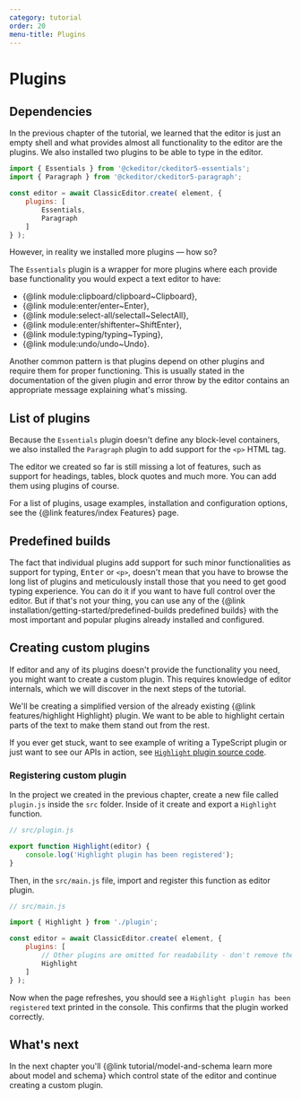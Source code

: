 ```yaml
---
category: tutorial
order: 20
menu-title: Plugins
---
```


# Plugins

## Dependencies

In the previous chapter of the tutorial, we learned that the editor is just an empty shell and what provides almost all functionality to the editor are the plugins. We also installed two plugins to be able to type in the editor.

```js
import { Essentials } from '@ckeditor/ckeditor5-essentials';
import { Paragraph } from '@ckeditor/ckeditor5-paragraph';

const editor = await ClassicEditor.create( element, {
	plugins: [
		Essentials,
		Paragraph
	]
} );
```

However, in reality we installed more plugins — how so?

The `Essentials` plugin is a wrapper for more plugins where each provide base functionality you would expect a text editor to have:

* {@link module:clipboard/clipboard~Clipboard},
* {@link module:enter/enter~Enter},
* {@link module:select-all/selectall~SelectAll},
* {@link module:enter/shiftenter~ShiftEnter},
* {@link module:typing/typing~Typing},
* {@link module:undo/undo~Undo}.

Another common pattern is that plugins depend on other plugins and require them for proper functioning. This is usually stated in the documentation of the given plugin and error throw by the editor contains an appropriate message explaining what's missing.

## List of plugins

Because the `Essentials` plugin doesn't define any block-level containers, we also installed the `Paragraph` plugin to add support for the `<p>` HTML tag.

The editor we created so far is still missing a lot of features, such as support for headings, tables, block quotes and much more. You can add them using plugins of course.

For a list of plugins, usage examples, installation and configuration options, see the {@link features/index Features} page.

## Predefined builds

The fact that individual plugins add support for such minor functionalities as support for typing, <kbd>Enter</kbd> or `<p>`, doesn't mean that you have to browse the long list of plugins and meticulously install those that you need to get good typing experience. You can do it if you want to have full control over the editor. But if that's not your thing, you can use any of the {@link installation/getting-started/predefined-builds predefined builds} with the most important and popular plugins already installed and configured.

## Creating custom plugins

If editor and any of its plugins doesn't provide the functionality you need, you might want to create a custom plugin. This requires knowledge of editor internals, which we will discover in the next steps of the tutorial.

We'll be creating a simplified version of the already existing {@link features/highlight Highlight} plugin. We want to be able to highlight certain parts of the text to make them stand out from the rest.

If you ever get stuck, want to see example of writing a TypeScript plugin or just want to see our APIs in action, see [`Highlight` plugin source code](https://github.com/ckeditor/ckeditor5/tree/master/packages/ckeditor5-highlight).

### Registering custom plugin

In the project we created in the previous chapter, create a new file called `plugin.js` inside the `src` folder. Inside of it create and export a `Highlight` function.

```js
// src/plugin.js

export function Highlight(editor) {
	console.log('Highlight plugin has been registered');
}
```

Then, in the `src/main.js` file, import and register this function as editor plugin.

```js
// src/main.js

import { Highlight } from './plugin';

const editor = await ClassicEditor.create( element, {
	plugins: [
		// Other plugins are omitted for readability - don't remove them
		Highlight
	]
} );
```

Now when the page refreshes, you should see a `Highlight plugin has been registered` text printed in the console. This confirms that the plugin worked correctly.

## What's next

In the next chapter you'll {@link tutorial/model-and-schema learn more about model and schema} which control state of the editor and continue creating a custom plugin.
